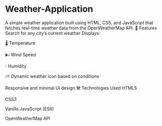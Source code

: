 # Weather-Application
A simple weather application built using HTML, CSS, and JavaScript that fetches real-time weather data from the OpenWeatherMap API.
🚀 Features
Search for any city’s current weather
Displays:

🌡️ Temperature

🌬️ Wind Speed

💧 Humidity

⛅ Dynamic weather icon based on conditions

Responsive and minimal UI design
🛠️ Technologies Used
HTML5

CSS3

Vanilla JavaScript (ES6)

OpenWeatherMap API

